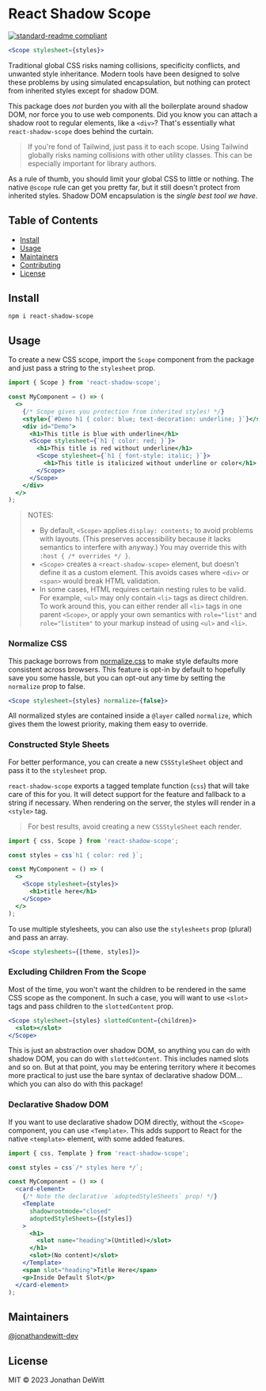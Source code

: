 
# React Shadow Scope

[![standard-readme compliant](https://img.shields.io/badge/standard--readme-OK-green.svg?style=flat-square)](https://github.com/RichardLitt/standard-readme)

```jsx
<Scope stylesheet={styles}>
```

Traditional global CSS risks naming collisions, specificity conflicts, and unwanted style inheritance. Modern tools have been designed to solve these problems by using simulated encapsulation, but nothing can protect from inherited styles except for shadow DOM.

This package does *not* burden you with all the boilerplate around shadow DOM, nor force you to use web components. Did you know you can attach a shadow root to regular elements, like a `<div>`? That's essentially what `react-shadow-scope` does behind the curtain.

> If you're fond of Tailwind, just pass it to each scope. Using Tailwind globally risks naming collisions with other utility classes. This can be especially important for library authors.

As a rule of thumb, you should limit your global CSS to little or nothing. The native `@scope` rule can get you pretty far, but it still doesn't protect from inherited styles. Shadow DOM encapsulation is the *single best tool we have*.

## Table of Contents

- [Install](#install)
- [Usage](#usage)
- [Maintainers](#maintainers)
- [Contributing](#contributing)
- [License](#license)

## Install

```
npm i react-shadow-scope
```

## Usage

To create a new CSS scope, import the `Scope` component from the package and just pass a string to the `stylesheet` prop.

```jsx
import { Scope } from 'react-shadow-scope';

const MyComponent = () => (
  <>
    {/* Scope gives you protection from inherited styles! */}
    <style>{`#Demo h1 { color: blue; text-decoration: underline; }`}</style>
    <div id="Demo">
      <h1>This title is blue with underline</h1>
      <Scope stylesheet={`h1 { color: red; }`}>
        <h1>This title is red without underline</h1>
        <Scope stylesheet={`h1 { font-style: italic; }`}>
          <h1>This title is italicized without underline or color</h1>
        </Scope>
      </Scope>
    </div>
  </>
);
```

> NOTES:
> - By default, `<Scope>` applies `display: contents;` to avoid problems with layouts. (This preserves accessibility because it lacks semantics to interfere with anyway.) You may override this with `:host { /* overrides */ }`.
> - `<Scope>` creates a `<react-shadow-scope>` element, but doesn't define it as a custom element. This avoids cases where `<div>` or `<span>` would break HTML validation.
> - In some cases, HTML requires certain nesting rules to be valid. For example, `<ul>` may only contain `<li>` tags as direct children. To work around this, you can either render all `<li>` tags in one parent `<Scope>`, or apply your own semantics with `role="list"` and `role="listitem"` to your markup instead of using `<ul>` and `<li>`.

### Normalize CSS

This package borrows from [normalize.css](https://necolas.github.io/normalize.css/8.0.1/normalize.css) to make style defaults more consistent across browsers. This feature is opt-in by default to hopefully save you some hassle, but you can opt-out any time by setting the `normalize` prop to false.

```jsx
<Scope stylesheet={styles} normalize={false}>
```

All normalized styles are contained inside a `@layer` called `normalize`, which gives them the lowest priority, making them easy to override.

### Constructed Style Sheets

For better performance, you can create a new `CSSStyleSheet` object and pass it to the `stylesheet` prop.

`react-shadow-scope` exports a tagged template function (`css`) that will take care of this for you. It will detect support for the feature and fallback to a string if necessary. When rendering on the server, the styles will render in a `<style>` tag.

> For best results, avoid creating a new `CSSStyleSheet` each render.

```jsx
import { css, Scope } from 'react-shadow-scope';

const styles = css`h1 { color: red }`;

const MyComponent = () => (
  <>
    <Scope stylesheet={styles}>
      <h1>title here</h1>
    </Scope>
  </>
);
```

To use multiple stylesheets, you can also use the `stylesheets` prop (plural) and pass an array.

```jsx
<Scope stylesheets={[theme, styles]}>
```

### Excluding Children From the Scope

Most of the time, you won't want the children to be rendered in the same CSS scope as the component. In such a case, you will want to use `<slot>` tags and pass children to the `slottedContent` prop.

```jsx
<Scope stylesheet={styles} slottedContent={children}>
  <slot></slot>
</Scope>
```

This is just an abstraction over shadow DOM, so anything you can do with shadow DOM, you can do with `slottedContent`. This includes named slots and so on. But at that point, you may be entering territory where it becomes more practical to just use the bare syntax of declarative shadow DOM... which you can also do with this package!

### Declarative Shadow DOM

If you want to use declarative shadow DOM directly, without the `<Scope>` component, you can use `<Template>`. This adds support to React for the native `<template>` element, with some added features.

```jsx
import { css, Template } from 'react-shadow-scope';

const styles = css`/* styles here */`;

const MyComponent = () => (
  <card-element>
    {/* Note the declarative `adoptedStyleSheets` prop! */}
    <Template
      shadowrootmode="closed"
      adoptedStyleSheets={[styles]}
    >
      <h1>
        <slot name="heading">(Untitled)</slot>
      </h1>
      <slot>(No content)</slot>
    </Template>
    <span slot="heading">Title Here</span>
    <p>Inside Default Slot</p>
  </card-element>
);
```

## Maintainers

[@jonathandewitt-dev](https://github.com/jonathandewitt-dev)

## License

MIT © 2023 Jonathan DeWitt
